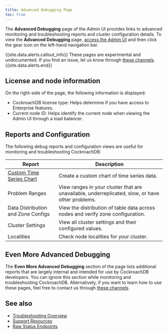 ```yaml
---
title: Advanced Debugging Page
toc: true
---
```


The **Advanced Debugging** page of the Admin UI provides links to advanced monitoring and troubleshooting reports and cluster configuration details. To view the **Advanced Debugging** page, [access the Admin UI](admin-ui-access-and-navigate.html#access-the-admin-ui) and then click the gear icon on the left-hand navigation bar.

{{site.data.alerts.callout_info}}
These pages are experimental and undocumented. If you find an issue, let us know through [these channels](https://www.cockroachlabs.com/community/).
 {{site.data.alerts.end}}

## License and node information

On the right-side of the page, the following information is displayed:

- CockroachDB license type: Helps determine if you have access to Enterprise features.
- Current node ID: Helps identify the current node when viewing the Admin UI through a load balancer.

## Reports and Configuration

The following debug reports and configuration views are useful for monitoring and troubleshooting CockroachDB:

Report | Description
--------|----
[Custom Time Series Chart](admin-ui-custom-chart-debug-page.html) | Create a custom chart of time series data.
Problem Ranges | View ranges in your cluster that are unavailable, underreplicated, slow, or have other problems.
Data Distribution and Zone Configs | View the distribution of table data across nodes and verify zone configuration.
Cluster Settings | View all cluster settings and their configured values.
Localities | Check node localities for your cluster.

## Even More Advanced Debugging

The **Even More Advanced Debugging** section of the page lists additional reports that are largely internal and intended for use by CockroachDB developers. You can ignore this section while monitoring and troubleshooting CockroachDB. Alternatively, if you want to learn how to use these pages, feel free to contact us through [these channels](https://www.cockroachlabs.com/community/).

## See also

- [Troubleshooting Overview](troubleshooting-overview.html)
- [Support Resources](support-resources.html)
- [Raw Status Endpoints](monitoring-and-alerting.html#raw-status-endpoints)
